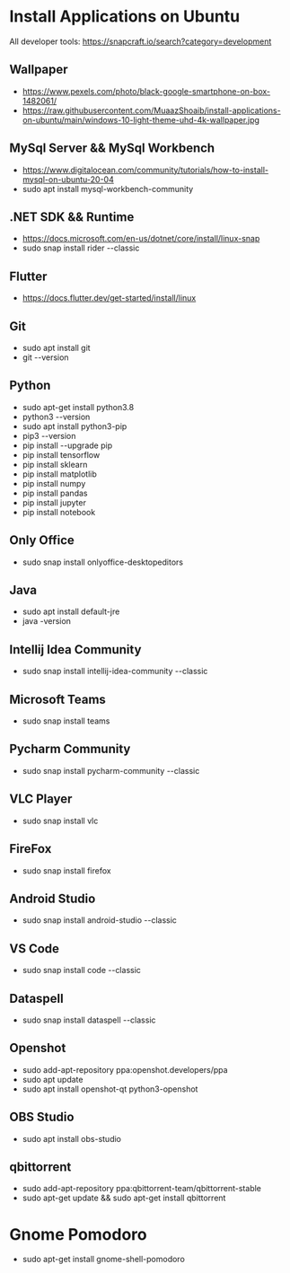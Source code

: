 # Install Applications on Ubuntu
All developer tools: https://snapcraft.io/search?category=development

## Wallpaper
* https://www.pexels.com/photo/black-google-smartphone-on-box-1482061/
* https://raw.githubusercontent.com/MuaazShoaib/install-applications-on-ubuntu/main/windows-10-light-theme-uhd-4k-wallpaper.jpg

## MySql Server && MySql Workbench
* https://www.digitalocean.com/community/tutorials/how-to-install-mysql-on-ubuntu-20-04
* sudo apt install mysql-workbench-community

## .NET SDK && Runtime
* https://docs.microsoft.com/en-us/dotnet/core/install/linux-snap
* sudo snap install rider --classic

## Flutter
* https://docs.flutter.dev/get-started/install/linux

## Git
* sudo apt install git
* git --version

## Python
* sudo apt-get install python3.8
* python3 --version
* sudo apt install python3-pip
* pip3 --version
* pip install --upgrade pip
* pip install tensorflow
* pip install sklearn
* pip install matplotlib
* pip install numpy
* pip install pandas
* pip install jupyter
* pip install notebook

## Only Office
* sudo snap install onlyoffice-desktopeditors

## Java
* sudo apt install default-jre
* java -version

## Intellij Idea Community
* sudo snap install intellij-idea-community --classic

## Microsoft Teams
* sudo snap install teams

## Pycharm Community
* sudo snap install pycharm-community --classic

## VLC Player
* sudo snap install vlc

## FireFox
* sudo snap install firefox

## Android Studio
* sudo snap install android-studio --classic

## VS Code
* sudo snap install code --classic

## Dataspell
* sudo snap install dataspell --classic

## Openshot
* sudo add-apt-repository ppa:openshot.developers/ppa
* sudo apt update
* sudo apt install openshot-qt python3-openshot

## OBS Studio
* sudo apt install obs-studio

## qbittorrent
* sudo add-apt-repository ppa:qbittorrent-team/qbittorrent-stable
* sudo apt-get update && sudo apt-get install qbittorrent

# Gnome Pomodoro
* sudo apt-get install gnome-shell-pomodoro

